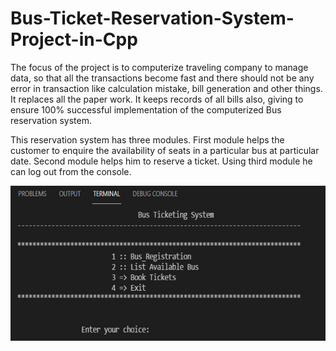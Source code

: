 # Bus-Ticket-Reservation-System-Project-in-Cpp
The focus of the project is to computerize traveling company to manage data, so that all the transactions become fast and there should not be any error in transaction like calculation mistake, bill generation and other things. It replaces all the paper work. It keeps records of all bills also, giving to ensure 100% successful implementation of the computerized Bus reservation system.

This reservation system has three modules. First module helps the customer to enquire the availability of seats in a particular bus at particular date. Second module helps him to reserve a ticket. Using third module he can log out from the console. 

![preview img](/Picture1.png)

